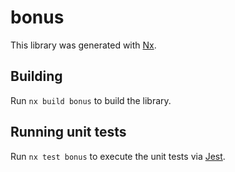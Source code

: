 # bonus

This library was generated with [Nx](https://nx.dev).

## Building

Run `nx build bonus` to build the library.

## Running unit tests

Run `nx test bonus` to execute the unit tests via [Jest](https://jestjs.io).
